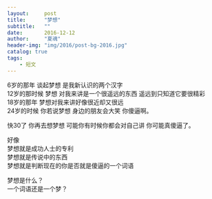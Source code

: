 ```yaml
---
layout:     post
title:      "梦想"
subtitle:   ""
date:       2016-12-12
author:     "夏魂"
header-img: "img/2016/post-bg-2016.jpg"
catalog: true
tags:
    - 短文
---
```



6岁的那年  谈起梦想 是我新认识的两个汉字  
12岁的那时候 梦想 对我来讲是一个很遥远的东西 遥远到只知道它要很精彩  
18岁的那年 梦想对我来讲好像很近却又很远  
24岁的时候 你若说梦想 身边的朋友会大笑 你傻逼啊。 
 
快30了 你再去想梦想 可能你有时候你都会对自己讲 你可能真傻逼了。   
  
好像   
梦想就是成功人士的专利  
梦想就是传说中的东西  
梦想就是判断现在的你是否就是傻逼的一个词语  
 
梦想是什么？  
一个词语还是一个梦？  